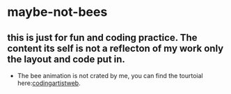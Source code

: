 # maybe-not-bees
## this is just for fun and coding practice. The content its self is not a reflecton of my work only the layout and code put in. 
* The bee animation is not crated by me, you can find the tourtoial here:[codingartistweb](https://codingartistweb.com/2023/02/css-bee-animation/).